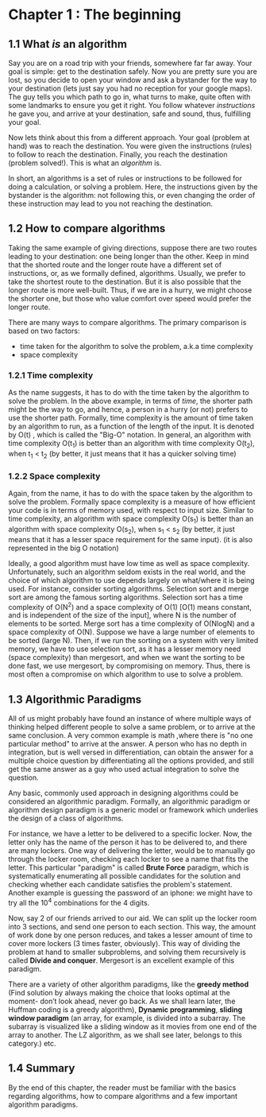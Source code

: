 # Chapter 1 : The beginning

## 1.1 What _is_ an algorithm
Say you are on a road trip with your friends, somewhere far far away. Your goal is simple: get to the destination safely. Now you are pretty sure you are lost, so you decide to open your window and ask a bystander for the way to your destination (lets just say you had no reception for your google maps). The guy tells you which path to go in, what turns to make, quite often with some landmarks to ensure you get it right. You follow whatever <i>instructions</i> he gave you, and arrive at your destination, safe and sound, thus, fulfilling your goal.

Now lets think about this from a different approach. Your goal (problem at hand) was to reach the destination. You were given the instructions (rules) to follow to reach the destination. Finally, you reach the destination (problem solved!). This is what an <i>algorithm</i> is.

In short, an algorithms is a set of rules or instructions to be followed for doing a calculation, or solving a problem. Here, the instructions given by the bystander is the algorithm: not following this, or even changing the order of these instruction may lead to you not reaching the destination. 

## 1.2 How to compare algorithms
Taking the same example of giving directions, suppose there are two routes leading to your destination: one being longer than the other. Keep in mind that the shorted route and the longer route have a different set of instructions, or, as we formally defined, algorithms. Usually, we prefer to take the shortest route to the destination. But it is also possible that the longer route is more well-built. Thus, if we are in a hurry, we might choose the shorter one, but those who value comfort over speed would prefer the longer route.

There are many ways to compare algorithms. The primary comparison is based on two factors:
- time taken for the algorithm to solve the problem, a.k.a time complexity
- space complexity

### 1.2.1 Time complexity
As the name suggests, it has to do with the time taken by the algorithm to solve the problem. In the above example, in terms of _time_, the shorter path might be the way to go, and hence, a person in a hurry (or not) prefers to use the shorter path. Formally, time complexity is the amount of time taken by an algorithm to run, as a function of the length of the input. It is denoted by O(t) , which is called the "Big-O" notation. In general, an algorithm with time complexity O(t<sub>1</sub>) is better than an algorithm with time complexity O(t<sub>2</sub>), when t<sub>1</sub> < t<sub>2</sub> (by better, it just means that it has a quicker solving time)

### 1.2.2 Space complexity
Again, from the name, it has to do with the space taken by the algorithm to solve the problem. Formally space complexity is a measure of how efficient your code is in terms of memory used, with respect to input size. Similar to time complexity, an algorithm with space complexity O(s<sub>1</sub>) is better than an algorithm with space complexity O(s<sub>2</sub>), when s<sub>1</sub> < s<sub>2</sub> (by better, it just means that it has a lesser space requirement for the same input). (it is also represented in the big O notation)

Ideally, a good algorithm must have low time as well as space complexity. Unfortunately, such an algorithm seldom exists in the real world, and the choice of which algorithm to use depends largely on what/where it is being used. For instance, consider sorting algorithms. Selection sort and merge sort are among the famous sorting algorithms. Selection sort has a time complexity of O(N<sup>2</sup>) and a space complexity of O(1) [O(1) means constant, and is independent of the size of the input], where N is the number of elements to be sorted. Merge sort has a time complexity of O(NlogN) and a space complexity of O(N). Suppose we have a large number of elements to be sorted (large N). Then, if we run the sorting on a system with very limited memory, we have to use selection sort, as it has a lesser memory need (space complexity) than mergesort, and when we want the sorting to be done fast, we use mergesort, by compromising on memory. Thus, there is most often a compromise on which algorithm to use to solve a problem.

## 1.3 Algorithmic Paradigms
All of us might probably have found an instance of where multiple ways of thinking helped different people to solve a same problem, or to arrive at the same conclusion. A very common example is math ,where there is "no one particular method" to arrive at the answer. A person who has no depth in integration, but is well versed in differentiation, can obtain the answer for a multiple choice question by differentiating all the options provided, and still get the same answer as a guy who used actual integration to solve the question.

Any basic, commonly used approach in designing algorithms could be considered an algorithmic paradigm. Formally, an algorithmic paradigm or algorithm design paradigm is a generic model or framework which underlies the design of a class of algorithms. 

For instance, we have a letter to be delivered to a specific locker. Now, the letter only has the name of the person it has to be delivered to, and there are many lockers. One way of delivering the letter, would be to manually go through the locker room, checking each locker to see a name that fits the letter. This particular "paradigm" is called **Brute Force** paradigm, which is systematically enumerating all possible candidates for the solution and checking whether each candidate satisfies the problem's statement. Another example is guessing the password of an iphone: we might have to try all the 10<sup>4</sup> combinations for the 4 digits.

Now, say 2 of our friends arrived to our aid. We can split up the locker room into 3 sections, and send one person to each section. This way, the amount of work done by one person reduces, and takes a lesser amount of time to cover more lockers (3 times faster, obviously). This way of dividing the problem at hand to smaller subproblems, and solving them recursively is called **Divide and conquer**. Mergesort is an excellent example of this paradigm.

There are a variety of other algorithm paradigms, like the **greedy method** (Find solution by always making the choice that looks optimal at the moment- don’t look ahead, never go back. As we shall learn later, the Huffman coding is a greedy algorithm), **Dynamic programming**, **sliding window paradigm** (an array, for example, is divided into a subarray. The subarray is visualized like a sliding window as it movies from one end of the array to another. The LZ algorithm, as we shall see later, belongs to this category.) etc.

## 1.4 Summary
By the end of this chapter, the reader must be familiar with the basics regarding algorithms, how to compare algorithms and a few important algorithm paradigms.